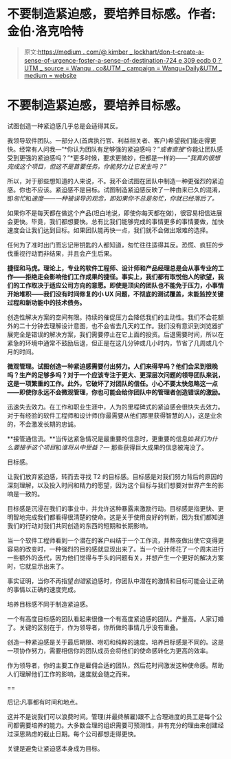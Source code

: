 # 不要制造紧迫感，要培养目标感。作者:金伯·洛克哈特

> 原文:[https://medium . com/@ kimber _ lockhart/don-t-create-a-sense-of-urgence-foster-a-sense-of-destination-724 e 309 ecdb 0？UTM _ source = Wanqu . co&UTM _ campaign = Wanqu+Daily&UTM _ medium = website](https://medium.com/@kimber_lockhart/don-t-create-a-sense-of-urgency-foster-a-sense-of-purpose-724e309ecdb0?utm_source=wanqu.co&utm_campaign=Wanqu+Daily&utm_medium=website)

# 不要制造紧迫感，要培养目标感。

试图创造一种紧迫感几乎总是会适得其反。

我领导软件团队。一部分人(首席执行官、利益相关者、客户)希望我们能走得更快。经常有人问我—“*你认为团队有足够强的紧迫感吗？”*或者直接*“你能让团队感受到更强的紧迫感吗？”*更多时候，要求更微妙，但都是一样的——“*我真的很想完成这个项目，但这不是首要任务。你能努力让它发生吗？”*

所以，对于那些想知道的人来说，不。我不会试图在团队中制造一种更强烈的紧迫感。你也不应该。紧迫感不是目标。试图制造紧迫感反映了一种由来已久的混淆，即*匆忙*和*速度——一种被误导的观念，即如果你不总是匆忙，你就已经落后了。*

如果你不是每天都在做这个产品(坦白地说，即使你每天都在做)，很容易相信进展会更快。毕竟，我们都想要快。总有比我们能够完成的事情更多的事情要做，加快速度会让我们达到目标。如果团队能再快一点，我们就不会做出艰难的选择。

任何为了准时出门而忘记带钥匙的人都知道，匆忙往往适得其反。恐慌、疯狂的步伐重视行动而非结果，并且会产生后果。

**捷径和马虎。理论上，专业的软件工程师、设计师和产品经理总是会从事专业的工作——拒绝走会影响他们工作成果的捷径。事实上，我们都有取悦他人的欲望，我们的工作取决于适应公司方向的意愿。即使是顶尖的团队也不能免于压力，小事情开始堆积——我们没有时间修复的小 UX 问题，不彻底的测试覆盖，未能监控关键过程和新功能中的技术债务。**

创造性解决方案的空间有限。持续的催促压力会降低我们的主动性。我们不会花额外的二十分钟去理解设计意图，也不会省去几天的工作。我们没有意识到浏览器扩展完全是错误的解决方案，我们需要停止在它上面的投资。后退需要时间，所以在紧急的环境中通常不鼓励后退，但正是在这几分钟或几小时内，节省了几周或几个月的时间。

**微观管理。试图创造一种紧迫感需要付出努力。人们来得早吗？他们会呆到很晚吗？生产的足够多吗？对于一个应该专注于更大、更深层次问题的领导团队来说，这是一项繁重的工作。此外，它破坏了对团队的信任。小心不要太快忽略这一点——即使你永远不会微观管理，你也可能会给你团队中的管理者创造错误的激励。**

迅速失去效力。在工作和职业生涯中，人为的里程碑式的紧迫感会很快失去效力。对于有经验的软件工程师和设计师(你最需要从他们那里获得智慧的人)，这是业余的，不会激发长期的忠诚。

**接管通信流。**当传达紧急情况是最重要的信息时，更重要的信息如*我们为什么要接手这个项目*和*谁将从中受益？—* 那些获得巨大成果的信息被淹没了。

目标感。

让我们放弃紧迫感，转而去寻找 T2 的目标感。目标感是对我们努力背后的原因的深刻理解，以及投入时间和精力的愿望，因为这个目标与我们想要对世界产生的影响是一致的。

目标感是沉浸在我们的事业中，并允许这种暴露来激励行动。目标感是指更快、更明智地完成我们都看得很清楚的使命。这是关于使用良好的判断，因为我们都知道我们的行动对我们共同创造的东西的短期和长期影响。

当一个软件工程师看到一个潜在的客户纠结于一个工作流，并熬夜做出使它变得更容易的改变时，一种强烈的目的感就显现出来了。当一个设计师花了一个周末进行一些额外的迭代，因为他们觉得与手头的问题有关，并想产生一个更好的解决方案时，它就显示出来了。

事实证明，当你不再指望*创造*紧迫感时，你团队中潜在的激情和目标可能会让正确的事情以正确的速度完成。

培养目标感不同于制造紧迫感。

一个有高度目标感的团队看起来很像一个有高度紧迫感的团队。产量高。人家订婚了。关键的区别在于，作为领导者，你所做的事情几乎没有重叠。



创造一种紧迫感是关于最后期限、唠叨和纯粹的速度。培养目标感是不同的。这是一项协作努力，需要相信你的团队成员会将他们的使命感转化为更高的效率。

作为领导者，你的主要工作是雇佣合适的团队，然后花时间激发这种使命感。帮助人们理解他们工作的影响，速度就会随之而来。

==

后记:凡事都有时间和地点。

这并不是说我们可以浪费时间。管理(并最终解雇)跟不上合理进度的员工是每个公司都需要培养的能力。大多数合理的组织需要可预测性，并有充分的理由来创建经过深思熟虑的截止日期。每个公司都想走得更快。

关键是避免让紧迫感本身成为目标。

